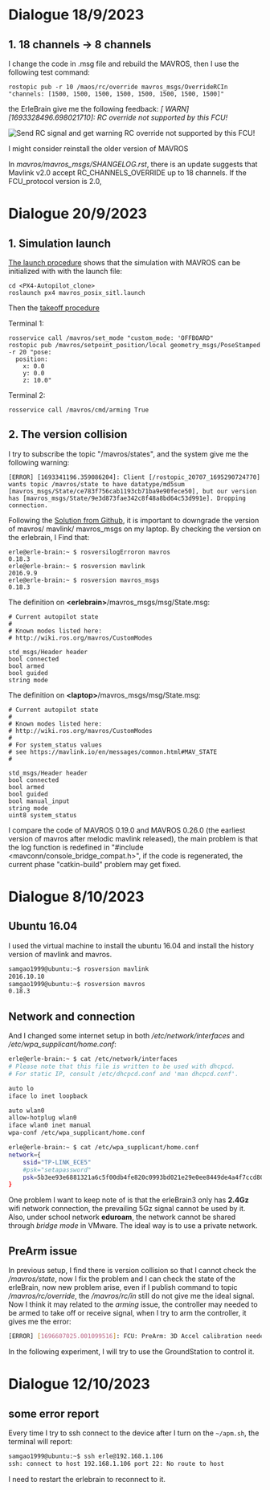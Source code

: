 # Dialogue 18/9/2023

## 1. 18 channels → 8 channels

I change the code in .msg file and rebuild the MAVROS, then I use the following test command:

```
rostopic pub -r 10 /maos/rc/override mavros_msgs/OverrideRCIn "channels: [1500, 1500, 1500, 1500, 1500, 1500, 1500, 1500]"
```

the ErleBrain give me the following feedback: *[ WARN] [1693328496.698021710]: RC override not supported by this FCU!*

![Send RC signal and get warning RC override not supported by this FCU!](/home/samgao1999/桌面/thesis/2023-09-18%2016-15-05%20的屏幕截图.png)

I might consider reinstall the older version of MAVROS

In *mavros/mavros_msgs/SHANGELOG.rst*, there is an update suggests that Mavlink v2.0 accept RC_CHANNELS_OVERRIDE up to 18 channels. If the FCU_protocol version is 2.0,


# Dialogue 20/9/2023
## 1. Simulation launch
[The launch procedure](https://docs.px4.io/main/en/simulation/ros_interface.html) shows that the simulation with MAVROS can be initialized with with the launch file:
```
cd <PX4-Autopilot_clone>
roslaunch px4 mavros_posix_sitl.launch
```
Then the [takeoff procedure](https://masoudir.github.io/mavros_tutorial/Chapter1_ArduRover_with_CLI/Step2_How_to_Arm_and_Disarm/#arm-and-disarm)

Terminal 1:
```
rosservice call /mavros/set_mode "custom_mode: 'OFFBOARD"
rostopic pub /mavros/setpoint_position/local geometry_msgs/PoseStamped -r 20 "pose:
  position:
    x: 0.0
    y: 0.0
    z: 10.0"
```
Terminal 2:
```
rosservice call /mavros/cmd/arming True
```  

## 2. The version collision
I try to subscribe the topic "/mavros/states", and the system give me the following warning:

```
[ERROR] [1693341196.359086204]: Client [/rostopic_20707_1695290724770] wants topic /mavros/state to have datatype/md5sum [mavros_msgs/State/ce783f756cab1193cb71ba9e90fece50], but our version has [mavros_msgs/State/9e3d873fae342c8f48a8bd64c53d991e]. Dropping connection.
```

Following the [Solution from Github](https://github.com/mavlink/mavros/issues/1517), it is important to downgrade the version of mavros/ mavlink/ mavros_msgs on my laptop. By checking the version on the erlebrain, I Find that:
```
erle@erle-brain:~ $ rosversilogErroron mavros
0.18.3
erle@erle-brain:~ $ rosversion mavlink
2016.9.9
erle@erle-brain:~ $ rosversion mavros_msgs
0.18.3
```

The definition on **\<erlebrain\>**/mavros_msgs/msg/State.msg:
```
# Current autopilot state
#
# Known modes listed here:
# http://wiki.ros.org/mavros/CustomModes

std_msgs/Header header
bool connected
bool armed
bool guided
string mode
```

The definition on **\<laptop\>**/mavros_msgs/msg/State.msg:
```
# Current autopilot state
#
# Known modes listed here:
# http://wiki.ros.org/mavros/CustomModes
#
# For system_status values
# see https://mavlink.io/en/messages/common.html#MAV_STATE
#

std_msgs/Header header
bool connected
bool armed
bool guided
bool manual_input
string mode
uint8 system_status
```

I compare the code of MAVROS 0.19.0 and MAVROS 0.26.0 (the earliest version of mavros after melodic mavlink released), the main problem is that the log function is redefined in "#include \<mavconn/console_bridge_compat.h\>", if the code is regenerated, the current phase "catkin-build" problem may get fixed. 


# Dialogue 8/10/2023
## Ubuntu 16.04
I used the virtual machine to install the ubuntu 16.04 and install the history version of mavlink and mavros.
```bash
samgao1999@ubuntu:~$ rosversion mavlink
2016.10.10
samgao1999@ubuntu:~$ rosversion mavros
0.18.3
```
## Network and connection
And I changed some internet setup in both */etc/network/interfaces* and */etc/wpa_supplicant/home.conf*:
```bash
erle@erle-brain:~ $ cat /etc/network/interfaces
# Please note that this file is written to be used with dhcpcd.
# For static IP, consult /etc/dhcpcd.conf and 'man dhcpcd.conf'.

auto lo
iface lo inet loopback

auto wlan0
allow-hotplug wlan0
iface wlan0 inet manual
wpa-conf /etc/wpa_supplicant/home.conf

```

```bash
erle@erle-brain:~ $ cat /etc/wpa_supplicant/home.conf 
network={
	ssid="TP-LINK_ECE5"
	#psk="setapassword"
	psk=5b3ee93e6881321a6c5f00db4fe820c0993bd021e29e0ee8449de4a4f7ccd804
}
```

One problem I want to keep note of is that the erleBrain3 only has **2.4Gz** wifi network connection, the prevailing 5Gz signal cannot be used by it. Also, under school network **eduroam**, the network cannot be shared through *bridge mode* in VMware. The ideal way is to use a private network. 
## PreArm issue
In previous setup, I find there is version collision so that I cannot check the */mavros/state*, now I fix the problem and I can check the state of the erleBrain, now new problem arise, even if I publish command to topic */mavros/rc/override*, the */mavros/rc/in* still do not give me the ideal signal. Now I think it may related to the *arming* issue, the controller may needed to be armed to take off or receive signal, when I try to arm the controller, it gives me the error:
```bash
[ERROR] [1696607025.001099516]: FCU: PreArm: 3D Accel calibration needed
```
In the following experiment, I will try to use the GroundStation to control it. 

# Dialogue 12/10/2023
## some error report
Every time I try to ssh connect to the device after I turn on the ```~/apm.sh```, the terminal will report:
```bash
samgao1999@ubuntu:~$ ssh erle@192.168.1.106
ssh: connect to host 192.168.1.106 port 22: No route to host
```
I need to restart the erlebrain to reconnect to it. 

